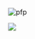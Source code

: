 ![pfp](https://user-images.githubusercontent.com/43718755/140663619-77d5db91-c493-464c-8af6-352751a598e0.jpg)
<p align="left">
  <img src="https://github-readme-stats.vercel.app/api?username=harold-gontahm&&show_icons=true&title_color=ffffff&icon_color=bb2acf&text_color=daf7dc&bg_color=151515"/>
</p>
